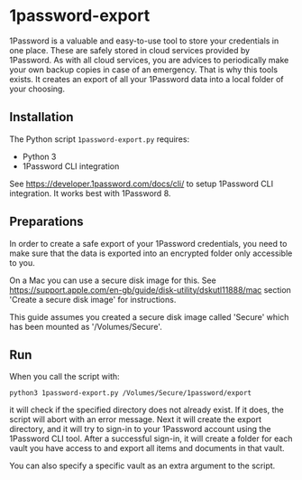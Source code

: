 # 1password-export

1Password is a valuable and easy-to-use tool to store your credentials
in one place. These are safely stored in cloud services provided by
1Password. As with all cloud services, you are advices to periodically
make your own backup copies in case of an emergency. That is why this
tools exists. It creates an export of all your 1Password data into a
local folder of your choosing.

## Installation

The Python script `1password-export.py` requires:
* Python 3
* 1Password CLI integration

See https://developer.1password.com/docs/cli/ to setup 1Password CLI
integration. It works best with 1Password 8.

## Preparations

In order to create a safe export of your 1Password credentials, you need
to make sure that the data is exported into an encrypted folder only
accessible to you.

On a Mac you can use a secure disk image for this.
See https://support.apple.com/en-gb/guide/disk-utility/dskutl11888/mac
section 'Create a secure disk image' for instructions.

This guide assumes you created a secure disk image called 'Secure' which
has been mounted as '/Volumes/Secure'.

## Run

When you call the script with:

`python3 1password-export.py /Volumes/Secure/1password/export`

it will check if the specified directory does not already exist. If it
does, the script will abort with an error message. Next it will create
the export directory, and it will try to sign-in to your 1Password account
using the 1Password CLI tool. After a successful sign-in, it will create
a folder for each vault you have access to and export all items and documents
in that vault.

You can also specify a specific vault as an extra argument to the script.
